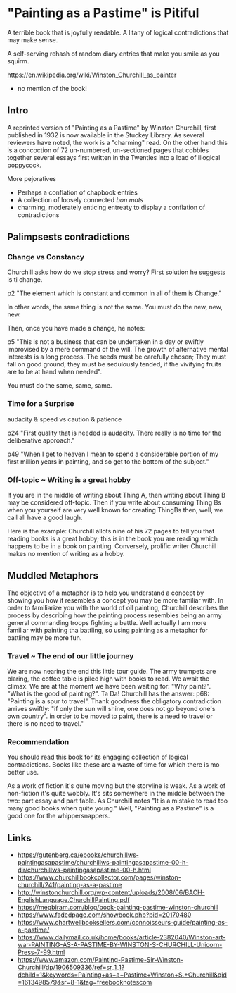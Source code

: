 # "Painting as a Pastime" is Pitiful

A terrible book that is joyfully readable. A litany of logical contradictions that may make sense.

A self-serving rehash of random diary entries that make you smile as you squirm.

https://en.wikipedia.org/wiki/Winston_Churchill_as_painter
* no mention of the book!

## Intro

A reprinted version of "Painting as a Pastime" by Winston Churchill, first published in 1932 is now available in the Stuckey Library. As several reviewers have noted, the work is a "charming" read. On the other hand this is a concoction of 72 un-numbered, un-sectioned pages that cobbles together several essays first written in the Twenties into a load of illogical poppycock.

More pejoratives

* Perhaps a conflation of chapbook entries
* A collection of loosely connected _bon mots_
* charming, moderately enticing entreaty to display a conflation of contradictions

## Palimpsests contradictions

### Change vs Constancy

Churchill asks how do we stop stress and worry? First solution he suggests is ti change.

p2 "The element which is constant and common in all of them is Change."

In other words, the same thing is not the same. You must do the new, new, new.

Then, once you have made a change, he notes:

p5 "This is not a business that can be undertaken in a day or swiftly improvised by a mere command of the will. The growth of alternative mental interests is a long process. The seeds must be carefully chosen; They must fall on good ground; they must be sedulously tended, if the vivifying fruits are to be at hand when needed".

You must do the same, same, same.


### Time for a Surprise

audacity & speed vs caution & patience

p24 "First quality that is needed is audacity. There really is no time for the deliberative approach."

p49 "When I get to heaven I mean to spend a considerable portion of my first million years in painting, and so get to the bottom of the subject."


### Off-topic ~ Writing is a great hobby

If you are in the middle of writing about Thing A, then writing about Thing B may be considered off-topic. Then if you write about consuming Thing Bs when you yourself are very well known for creating ThingBs then, well, we call all have a good laugh.

Here is the example: Churchill allots nine of his 72 pages to tell you that reading books is a great hobby; this is in the book you are reading which happens to be in a book on painting. Conversely, prolific writer Churchill makes no mention of writing as a hobby.

## Muddled Metaphors

The objective of a metaphor is to help you understand a concept by showing you how it resembles a concept you may be more familiar with. In order to familiarize you with the world of oil painting, Churchill describes the process by describing how the painting process resembles being an army general commanding troops fighting a battle. Well actually I am more familiar with painting tha battling, so using painting as a metaphor for battling may be more fun.

### Travel ~ The end of our little journey

We are now nearing the end this little tour guide. The army trumpets are blaring, the coffee table is piled high with books to read. We await the climax. We are at the moment we have been waiting for: "Why paint?". "What is the good of painting?". Ta Da! Churchill has the answer: p68: "Painting is a spur to travel". Thank goodness the obligatory contradiction arrives swiftly: "if only the sun will shine, one does not go beyond one's own country". in order to be moved to paint, there is a need to travel or there is no need to travel."

### Recommendation

You should read this book for its engaging collection of logical contradictions. Books like these are a waste of time for which there is mo better use.

As a work of fiction it's quite moving but the storyline is weak. As a work of non-fiction it's quite wobbly. It's sits somewhere in the middle between the two: part essay and part fable. As Churchill notes "It is a mistake to read too many good books when quite young." Well, "Painting as a Pastime" is a good one for the whippersnappers.




## Links

* https://gutenberg.ca/ebooks/churchillws-paintingasapastime/churchillws-paintingasapastime-00-h-dir/churchillws-paintingasapastime-00-h.html
* https://www.churchillbookcollector.com/pages/winston-churchill/241/painting-as-a-pastime
* http://winstonchurchill.org/wp-content/uploads/2008/06/BACH-EnglishLanguage.ChurchillPainting.pdf
* https://megbiram.com/blog/book-painting-pastime-winston-churchill
* https://www.fadedpage.com/showbook.php?pid=20170480
* https://www.chartwellbooksellers.com/connoisseurs-guide/painting-as-a-pastime/
* https://www.dailymail.co.uk/home/books/article-2382040/Winston-art-war-PAINTING-AS-A-PASTIME-BY-WINSTON-S-CHURCHILL-Unicorn-Press-7-99.html
* https://www.amazon.com/Painting-Pastime-Sir-Winston-Churchill/dp/1906509336/ref=sr_1_1?dchild=1&keywords=Painting+as+a+Pastime+Winston+S.+Churchill&qid=1613498579&sr=8-1&tag=freebooknotescom
